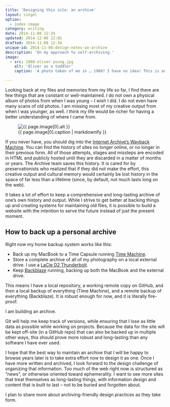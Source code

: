 ```yaml
---
title: 'Designing this site: an archive'
layout: singel
option:
  - index-image
category: writing
date: 2014-11-08 12:34
updated: 2014-12-06 22:02
drafted: 2014-11-08 12:34
unique-id: 2014-11-08:design-notes-an-archive
description: 'On my approach to self-archiving.'
image:
  - src: 1988-oliver-young.jpg
    alt: 'Oliver as a toddler'
    caption: 'A photo taken of me in … 1988? I have no idea! This is an example of why I miss having a complete archive.'

---
```


Looking back at my files and memories from my life so far, I find there are few things that are constant or well-maintained. I do not own a physical album of photos from when I was young – I wish I did. I do not even have many scans of old photos. I am missing most of my creative output from when I was younger, as well. I think my life would be richer for having a better understanding of where I came from.

<figure class="right">
  <img
    src="{{ site.image-url }}/{{ page.image[0].src }}" 
    alt="{{ page.image[0].alt }}"
  >
  <figcaption>{{ page.image[0].caption | markdownify }}</figcaption>
</figure>

If you never have, you should dig into the [Internet Archive’s Wayback Machine](https://archive.org/web/). You can find the history of sites no longer online, or no longer in their previous form. All of those attempts, stages and missteps are encoded in HTML and publicly hosted until they are discarded in a matter of months or years. The Archive team saves this history. It is cared for by preservationists who realized that if they did not make the effort, this creative output and cultural memory would certainly be lost history in the space of far less than a lifetime (since, by default, not much lasts long on the web).

It takes a lot of effort to keep a comprehensive and long-lasting archive of one’s own history and output. While I strive to get better at backing things up and creating systems for maintaining old files, it is possible to build a website with the intention to serve the future instead of just the present moment.

<aside class="ancillary">
  <h1>How to back up a personal&nbsp;archive</h1>
  <p>Right now my home backup system works like this:</p>
  <ul>
    <li>Back up my MacBook to a Time Capsule running <a href="http://en.wikipedia.org/wiki/Time_Machine_(OS_X)">Time Machine</a>.</li>
    <li>Store a complete archive of all of my photography on a local external drive. I use a <a href="https://www.lacie.com/US/products/product.htm?id=10600">LaCie D2 Thunderbolt</a>.</li>
    <li>Keep <a href="https://www.backblaze.com">Backblaze</a> running, backing up both the MacBook and the external drive.</li>
  </ul>
  <p>This means I have a local repository, a working remote copy on GitHub, and then a local backup of everything (Time Machine), and a remote backup of everything (Backblaze). It is robust enough for now, and it is literally fire-proof.</p>
</aside>

<p class="lucidity">I am building an archive.</p>

Git will help me keep track of versions, while ensuring that I lose as little data as possible while working on projects. Because the data for the site will be kept off-site (in a GitHub repo) that can also be backed up in multiple other ways, this should prove more robust and long-lasting than any software I have ever used.

I hope that the best way to maintain an archive that I will be happy to browse years later is to take extra effort now to design it as one. Once I have more written and archived, I look forward to the design challenge of organizing that information. Too much of the web right now is structured as “news”, or otherwise oriented toward ephemerality. I want to see more sites that treat themselves as long-lasting things, with information design and content that is built to last – not to be buried and forgotten about.

I plan to share more about archiving-friendly design practices as they take form.